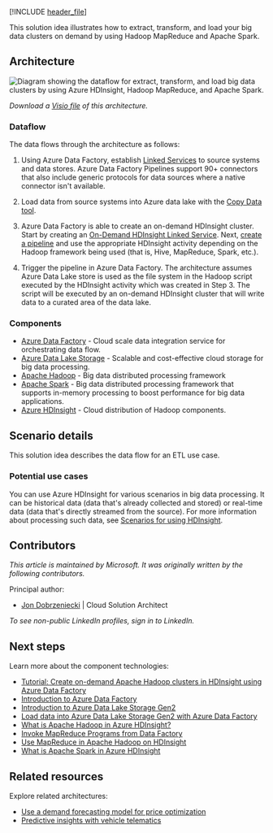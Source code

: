 [!INCLUDE [header_file](../../../includes/sol-idea-header.md)]

This solution idea illustrates how to extract, transform, and load your big data clusters on demand by using Hadoop MapReduce and Apache Spark.

## Architecture

![Diagram showing the dataflow for extract, transform, and load big data clusters by using Azure HDInsight, Hadoop MapReduce, and Apache Spark.](../media/extract-transform-and-load-using-hdinsight.svg)

*Download a [Visio file](https://arch-center.azureedge.net/extract-transform-and-load-using-hdinsight.vsdx) of this architecture.*

### Dataflow

The data flows through the architecture as follows:

1. Using Azure Data Factory, establish [Linked Services](/azure/data-factory/concepts-linked-services) to source systems and data stores. Azure Data Factory Pipelines support 90+ connectors that also include generic protocols for data sources where a native connector isn't available.

1. Load data from source systems into Azure data lake with the [Copy Data tool](/azure/data-factory/quickstart-create-data-factory-copy-data-tool#start-the-copy-data-tool).

1. Azure Data Factory is able to create an on-demand HDInsight cluster. Start by creating an [On-Demand HDInsight Linked Service](/azure/hdinsight/hdinsight-hadoop-create-linux-clusters-adf#create-an-on-demand-hdinsight-linked-service). Next, [create a pipeline](/azure/hdinsight/hdinsight-hadoop-create-linux-clusters-adf#create-a-pipeline) and use the appropriate HDInsight activity depending on the Hadoop framework being used (that is, Hive, MapReduce, Spark, etc.).

1. Trigger the pipeline in Azure Data Factory. The architecture assumes Azure Data Lake store is used as the file system in the Hadoop script executed by the HDInsight activity which was created in Step 3. The script will be executed by an on-demand HDInsight cluster that will write data to a curated area of the data lake.

### Components

- [Azure Data Factory](https://azure.microsoft.com/services/data-factory) - Cloud scale data integration service for orchestrating data flow.
- [Azure Data Lake Storage](https://azure.microsoft.com/services/storage/data-lake-storage) - Scalable and cost-effective cloud storage for big data processing.
- [Apache Hadoop](http://hadoop.apache.org) - Big data distributed processing framework
- [Apache Spark](http://spark.apache.org) - Big data distributed processing framework that supports in-memory processing to boost performance for big data applications.
- [Azure HDInsight](https://azure.microsoft.com/services/hdinsight) - Cloud distribution of Hadoop components.

## Scenario details

This solution idea describes the data flow for an ETL use case.

### Potential use cases

You can use Azure HDInsight for various scenarios in big data processing. It can be historical data (data that's already collected and stored) or real-time data (data that's directly streamed from the source). For more information about processing such data, see [Scenarios for using HDInsight](/azure/hdinsight/hdinsight-overview#scenarios-for-using-hdinsight). 

## Contributors

*This article is maintained by Microsoft. It was originally written by the following contributors.*

Principal author:

 * [Jon Dobrzeniecki](https://www.linkedin.com/in/jonathan-dobrzeniecki) | Cloud Solution Architect

*To see non-public LinkedIn profiles, sign in to LinkedIn.*

## Next steps

Learn more about the component technologies:

- [Tutorial: Create on-demand Apache Hadoop clusters in HDInsight using Azure Data Factory](/azure/hdinsight/hdinsight-hadoop-create-linux-clusters-adf)
- [Introduction to Azure Data Factory](/azure/data-factory/v1/data-factory-introduction)
- [Introduction to Azure Data Lake Storage Gen2](/azure/storage/blobs/data-lake-storage-introduction)
- [Load data into Azure Data Lake Storage Gen2 with Azure Data Factory](/azure/data-factory/load-azure-data-lake-storage-gen2)
- [What is Apache Hadoop in Azure HDInsight?](/azure/hdinsight/hadoop/apache-hadoop-introduction)
- [Invoke MapReduce Programs from Data Factory](/azure/data-factory/v1/data-factory-map-reduce)
- [Use MapReduce in Apache Hadoop on HDInsight](/azure/hdinsight/hadoop/hdinsight-use-mapreduce)
- [What is Apache Spark in Azure HDInsight](/azure/hdinsight/spark/apache-spark-overview)

## Related resources

Explore related architectures:

- [Use a demand forecasting model for price optimization](./demand-forecasting-price-optimization-marketing.yml)
- [Predictive insights with vehicle telematics](./predictive-insights-with-vehicle-telematics.yml)
